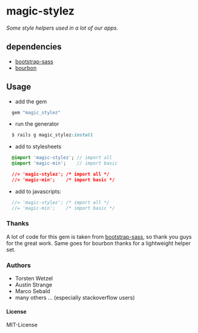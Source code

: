 # magic-stylez

*Some style helpers used in a lot of our apps.*


## dependencies

- [bootstrap-sass](https://github.com/twbs/bootstrap-sass)
- [bourbon](http://bourbon.io/)


## Usage

- add the gem 
```ruby
  gem "magic_stylez"
```
- run the generator
```ruby
  $ rails g magic_stylez:install
```
- add to stylesheets
```sass
  @import 'magic-stylez'; // import all
  @import 'magic-min';    // import basic
```
```css
  //= 'magic-stylez'; /* import all */
  //= 'magic-min';    /* import basic */
```
- add to javascripts:
```javascript
  //= 'magic-stylez'; /* import all */
  //= 'magic-min';    /* import basic */
```



### Thanks

A lot of code for this gem is taken from [bootstrap-sass](https://github.com/twbs/bootstrap-sass), so thank you guys for the great work. Same goes for bourbon thanks for a lightweight helper set.



### Authors

- Torsten Wetzel
- Austin Strange
- Marco Sebald
- many others ... (especially stackoverflow users)


#### License 

MIT-License
